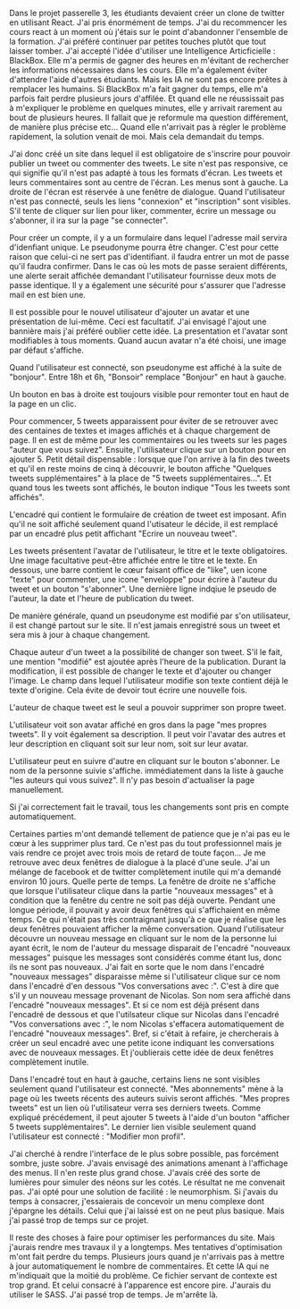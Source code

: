 Dans le projet passerelle 3, les étudiants devaient créer un clone de twitter en utilisant React.
J'ai pris énormément de temps. J'ai du recommencer les cours react à un moment  où j'étais sur le point d'abandonner l'ensemble de la formation.
J'ai préféré continuer par petites touches plutôt que tout laisser tomber.
J'ai accepté l'idée d'utiliser une Intelligence Articficielle : BlackBox. Elle m'a permis de gagner des heures en m'évitant de rechercher les informations nécessaires dans les cours. Elle m'a également éviter d'attendre l'aide d'autres étudiants.
Mais les IA ne sont pas encore prêtes à remplacer les humains. Si BlackBox m'a fait gagner du temps, elle m'a parfois fait perdre plusieurs jours d'affilée. Et quand elle ne réussissait pas à m'expliquer le problème en quelques minutes, elle y arrivait rarement au bout de plusieurs heures. Il fallait que je reformule ma question différement, de manière plus précise etc... Quand elle n'arrivait pas à régler le problème rapidement, la solution venait de moi. Mais cela demandait du temps.

J'ai donc créé un site dans lequel il est obligatoire de s'inscrire pour pouvoir publier un tweet ou commenter des tweets. Le site n'est pas responsive, ce qui signifie qu'il n'est pas adapté à tous les formats d'écran.
Les tweets et leurs commentaires sont au centre de l'écran. Les menus sont à gauche. La droite de l'écran est réservée à une fenêtre de dialogue.
Quand l'utilisateur n'est pas connecté, seuls les liens "connexion" et "inscription" sont visibles. S'il tente de cliquer sur lien pour liker, commenter, écrire un message ou s'abonner, il ira sur la page "se connecter".

Pour créer un compte, il y a un formulaire dans lequel l'adresse mail servira d'idenfiant unique. Le pseudonyme pourra être changer. C'est pour cette raison que celui-ci ne sert pas d'identifiant. il faudra entrer un mot de passe qu'il faudra confirmer. Dans le cas où les mots de passe seraient différents, une alerte serait affichée demandant l'utilisateur fournisse deux mots de passe identique. Il y a également une sécurité pour s'assurer que l'adresse mail en est bien une.

Il est possible pour le nouvel utilisateur d'ajouter un avatar et une présentation de lui-même. Ceci est facultatif. J'ai envisagé l'ajout une bannière mais j'ai préféré oublier cette idée. La presentation et l'avatar sont modifiables à tous moments. Quand aucun avatar n'a été choisi, une image par défaut s'affiche.

Quand l'utilisateur est connecté, son pseudonyme est affiché à la suite de "bonjour".
Entre 18h et 6h, "Bonsoir" remplace "Bonjour" en haut à gauche.

Un bouton en bas à droite est toujours visible pour remonter tout en haut de la page en un clic.

Pour commencer, 5 tweets apparaissent pour éviter de se retrouver avec des centaines de textes et images affichés et à chaque chargement de page. Il en est de même pour les commentaires ou les tweets sur les pages "auteur que vous suivez". Ensuite, l'utilisateur clique sur un bouton pour en ajouter 5. Petit détail dispensable : lorsque que l'on arrive à la fin des tweets et qu'il en reste moins de cinq à découvrir, le bouton affiche "Quelques tweets supplémentaires" à la place de "5 tweets supplémentaires...". Et quand tous les tweets sont affichés, le bouton indique "Tous les tweets sont affichés".

L'encadré qui contient le formulaire de création de tweet est imposant. Afin qu'il ne soit affiché seulement quand l'utisateur le décide, il est remplacé par un encadré plus petit affichant "Ecrire un nouveau tweet".

Les tweets présentent l'avatar de l'utilisateur, le titre et le texte obligatoires. Une image facultative peut-être affichée entre le titre et le texte.
En dessous, une barre contient le cœur faisant office de "like", uen icone "texte" pour commenter, une icone "enveloppe" pour écrire à l'auteur du tweet et un bouton "s'abonner".
Une dernière ligne indqiue le pseudo de l'auteur, la date et l'heure de publication du tweet.

De manière générale, quand un pseudonyme est modifié par s'on utilisateur, il est changé partout sur le site. Il n'est jamais enregistré sous un tweet et sera mis à jour à chaque changement.

Chaque auteur d'un tweet a la possibilité de changer son tweet. S'il le fait, une mention "modifié" est ajoutée après l'heure de la publication. Durant la modification, il est possible de changer le texte et d'ajouter ou changer l'image. Le champ dans lequel l'utilisateur modifie son texte contient déjà le texte d'origine. Cela évite de devoir tout écrire une nouvelle fois.

L'auteur de chaque tweet est le seul a pouvoir supprimer son propre tweet.

L'utilisateur voit son avatar affiché en gros dans la page "mes propres tweets". Il y voit également sa description. 
Il peut voir l'avatar des autres et leur description en cliquant soit sur leur nom, soit sur leur avatar.

L'utilisateur peut en suivre d'autre en cliquant sur le bouton s'abonner. Le nom de la personne suivie s'affiche. immédiatement dans la liste à gauche "les auteurs qui vous suivez". Il n'y pas besoin d'actualiser la page manuellement.

Si j'ai correctement fait le travail, tous les changements sont pris en compte automatiquement.

Certaines parties m'ont demandé tellement de patience que je n'ai pas eu le cœur à les supprimer plus tard. Ce n'est pas du tout professionnel mais je vais rendre ce projet avec trois mois de retard de toute façon... Je me retrouve avec deux fenêtres de dialogue à la placé d'une seule. J'ai un mélange de facebook et de twitter complètement inutile qui m'a demandé environ 10 jours. Quelle perte de temps. La fenêtre de droite ne s'affiche que lorsque l'utilisateur clique dans la partie "nouveaux messages" et à condition que la fenêtre du centre ne soit pas déjà ouverte. Pendant une longue période, il pouvait y avoir deux fenêtres qui s'affichaient en même temps. Ce qui n'était pas très contraignant jusqu'à ce que je réalise que les deux fenêtres pouvaient afficher la même conversation.
Quand l'utilisateur découvre un nouveau message en cliquant sur le nom de la personne lui ayant écrit, le nom de l'auteur du message disparait de l'encadré "nouveaux messages" puisque les messages sont considérés comme étant lus, donc ils ne sont pas nouveaux.
J'ai fait en sorte que le nom dans l'encadré "nouveaux messages" disparaisse même si l'utilisateur clique sur ce nom dans l'encadré d'en dessous "Vos conversations avec :". C'est à dire que s'il y un nouveau message provenant de Nicolas. Son nom sera affiché dans l'encadré "nouveaux messages". Et si ce nom est déjà présent dans l'encadré de dessous et que l'utilsateur clique sur Nicolas dans l'encadré "Vos conversations avec :", le nom Nicolas s'effacera automatiquement de l'encadré "nouveaux messages". Bref, si c'était à refaire, je chercherais à créer un seul encadré avec une petite icone indiquant les conversations avec de nouveaux messages. Et j'oublierais cette idée de deux fenêtres complètement inutile.

Dans l'encadré tout en haut à gauche, certains liens ne sont visibles seulement quand l'utilisateur est connecté. "Mes abonnements" mène à la page où les tweets récents des auteurs suivis seront affichés. "Mes propres tweets" est un lien où l'utilisateur verra ses derniers tweets. Comme expliqué précédement, il peut ajouter 5 tweets à l'aide d'un bouton "afficher 5 tweets supplémentaires". Le dernier lien visible seulement quand l'utilisateur est connecté : "Modifier mon profil".

J'ai cherché à rendre l'interface de le plus sobre possible, pas forcément sombre, juste sobre. J'avais envisagé des animations amenant à l'affichage des menus. Il n'en reste plus grand chose. J'avais créé des sorte de lumières pour simuler des néons sur les cotés. Le résultat ne me convenait pas. J'ai opté pour une solution de facilité : le neumorphism. Si j'avais du temps à consacrer, j'essaierais de concevoir un menu complexe dont j'épargne les détails. Celui que j'ai laissé est on ne peut plus basique. Mais j'ai passé trop de temps sur ce projet.

Il reste des choses à faire pour optimiser les performances du site. Mais j'aurais rendre mes travaux il y a longtemps. Mes tentatives d'optimisation m'ont fait perdre du temps. Plusieurs jours quand je n'arrivais pas à mettre à jour automatiquement le nombre de commentaires. Et cette IA qui ne m'indiquait que la moitié du problème.
Ce fichier servant de contexte est trop grand. Et celui consacré à l'apparence est encore pire. J'aurais du utiliser le SASS.
J'ai passé trop de temps. Je m'arrête là.